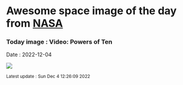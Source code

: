 
# Awesome space image of the day from [NASA](https://api.nasa.gov/)

### Today image : Video: Powers of Ten
Date : 2022-12-04

![](https://www.youtube.com/embed/0fKBhvDjuy0?rel=0)

<small>Latest update : Sun Dec  4 12:26:09 2022</small>
        